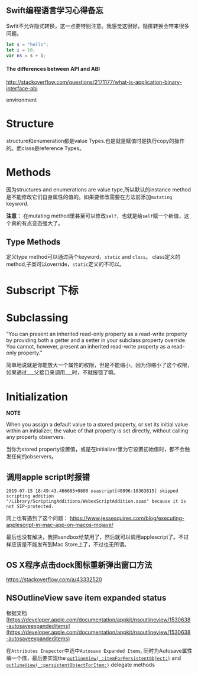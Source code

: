 Swift编程语言学习心得备忘
----------------

Swfit不允许隐式转换，这一点要特别注意。我感觉这很好，隐匿转换会带来很多问题。

```swift
let s = "hello";
let i = 10;
var ns = s + i;
```

#### The differences between API and ABI

http://stackoverflow.com/questions/2171177/what-is-application-binary-interface-abi

environment 

# Structure

structure和enumeration都是value Types.也是就是赋值时是执行copy的操作的。而class是reference Types。

# Methods

因为structures and enumerations are value type,所以默认的instance method是不能修改它们自身属性的值的。如果要修改需要在方法前添加`mutating` keyword.  

**注意：** 在mutating method里甚至可以修改`self`，也就是给`self`赋一个新值，这个真的有点变态强大了。

## Type Methods

定义type method可以通过两个keyword，`static` and `class`。 class定义的method,子类可以override，`static`定义的不可以。

# Subscript 下标

# Subclassing

“You can present an inherited read-only property as a read-write property by providing both a getter and a setter in your subclass property override. You cannot, however, present an inherited read-write property as a read-only property.”

简单地说就是你能放大一个属性的权限，但是不能缩小。因为你缩小了这个权限，如果通过___父接口来调用___时，不就报错了嘛。

# Initialization

**NOTE**

When you assign a default value to a stored property, or set its initial value within an initializer, the value of that property is set directly, without calling any property observers.

当你为stored property设置值，或是在initializer里为它设置初始值时，都不会触发任何的observers。

## 调用apple script时报错

```
2019-07-15 18:49:43.466685+0800 osascript[48896:18363815] skipped scripting addition "/Library/ScriptingAdditions/WebexScriptAddition.osax" because it is not SIP-protected.
```

网上也有遇到了这个问题： https://www.jessesquires.com/blog/executing-applescript-in-mac-app-on-macos-mojave/

最后也没有解决，我把sandbox给禁用了，然后就可以调用applescript了。不过样应该是不能发布到Mac Store上了，不过也无所谓。

## OS X程序点击dock图标重新弹出窗口方法

https://stackoverflow.com/a/43332520



## NSOutlineView save item expanded status

根据文档[https://developer.apple.com/documentation/appkit/nsoutlineview/1530638-autosaveexpandeditems](https://developer.apple.com/documentation/appkit/nsoutlineview/1530638-autosaveexpandeditems)

在`Attributes Inspector`中选中`Autosave Expanded Items`, 同时为Autosave属性填一个值，最后要实现the [`outlineView(_:itemForPersistentObject:)`](https://developer.apple.com/documentation/appkit/nsoutlineviewdatasource/1533602-outlineview) and [`outlineView(_:persistentObjectForItem:)`](https://developer.apple.com/documentation/appkit/nsoutlineviewdatasource/1532545-outlineview) delegate methods












